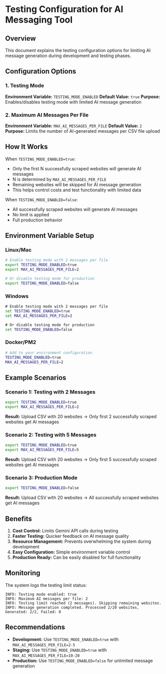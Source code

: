 # Testing Configuration for AI Messaging Tool

## Overview
This document explains the testing configuration options for limiting AI message generation during development and testing phases.

## Configuration Options

### 1. Testing Mode
**Environment Variable:** `TESTING_MODE_ENABLED`
**Default Value:** `true`
**Purpose:** Enables/disables testing mode with limited AI message generation

### 2. Maximum AI Messages Per File
**Environment Variable:** `MAX_AI_MESSAGES_PER_FILE`
**Default Value:** `2`
**Purpose:** Limits the number of AI-generated messages per CSV file upload

## How It Works

When `TESTING_MODE_ENABLED=true`:
- Only the first N successfully scraped websites will generate AI messages
- N is determined by `MAX_AI_MESSAGES_PER_FILE`
- Remaining websites will be skipped for AI message generation
- This helps control costs and test functionality with limited data

When `TESTING_MODE_ENABLED=false`:
- All successfully scraped websites will generate AI messages
- No limit is applied
- Full production behavior

## Environment Variable Setup

### Linux/Mac
```bash
# Enable testing mode with 2 messages per file
export TESTING_MODE_ENABLED=true
export MAX_AI_MESSAGES_PER_FILE=2

# Or disable testing mode for production
export TESTING_MODE_ENABLED=false
```

### Windows
```cmd
# Enable testing mode with 2 messages per file
set TESTING_MODE_ENABLED=true
set MAX_AI_MESSAGES_PER_FILE=2

# Or disable testing mode for production
set TESTING_MODE_ENABLED=false
```

### Docker/PM2
```bash
# Add to your environment configuration
TESTING_MODE_ENABLED=true
MAX_AI_MESSAGES_PER_FILE=2
```

## Example Scenarios

### Scenario 1: Testing with 2 Messages
```bash
export TESTING_MODE_ENABLED=true
export MAX_AI_MESSAGES_PER_FILE=2
```
**Result:** Upload CSV with 20 websites → Only first 2 successfully scraped websites get AI messages

### Scenario 2: Testing with 5 Messages
```bash
export TESTING_MODE_ENABLED=true
export MAX_AI_MESSAGES_PER_FILE=5
```
**Result:** Upload CSV with 20 websites → Only first 5 successfully scraped websites get AI messages

### Scenario 3: Production Mode
```bash
export TESTING_MODE_ENABLED=false
```
**Result:** Upload CSV with 20 websites → All successfully scraped websites get AI messages

## Benefits

1. **Cost Control:** Limits Gemini API calls during testing
2. **Faster Testing:** Quicker feedback on AI message quality
3. **Resource Management:** Prevents overwhelming the system during development
4. **Easy Configuration:** Simple environment variable control
5. **Production Ready:** Can be easily disabled for full functionality

## Monitoring

The system logs the testing limit status:
```
INFO: Testing mode enabled: true
INFO: Maximum AI messages per file: 2
INFO: Testing limit reached (2 messages). Skipping remaining websites.
INFO: Message generation completed. Processed 2/20 websites, Generated: 2/2, Failed: 0
```

## Recommendations

- **Development:** Use `TESTING_MODE_ENABLED=true` with `MAX_AI_MESSAGES_PER_FILE=2-5`
- **Staging:** Use `TESTING_MODE_ENABLED=true` with `MAX_AI_MESSAGES_PER_FILE=10-20`
- **Production:** Use `TESTING_MODE_ENABLED=false` for unlimited message generation

